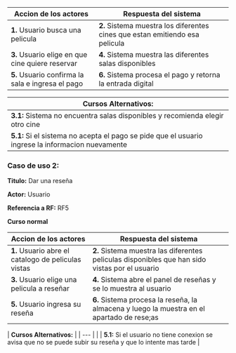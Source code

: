                                                                
|         **Accion de los actores**                 |                      **Respuesta del sistema**                                |
| ------------------------------------------------- | ----------------------------------------------------------------------------- |
| **1.** Usuario busca una pelicula                 | **2.** Sistema muestra los diferentes cines que estan emitiendo esa pelicula  |
| **3.** Usuario elige en que cine quiere reservar  | **4.** Sistema muestra las diferentes salas disponibles                       |
| **5.** Usuario confirma la sala e ingresa el pago | **6.** Sistema procesa el pago y retorna la entrada digital                   |


|  **Cursos Alternativos:**  |
| --- |
| **3.1:** Sistema no encuentra salas disponibles y recomienda elegir otro cine                                                     |
| **5.1:** Si el sistema no acepta el pago se pide que el usuario ingrese la informacion nuevamente                                 | 

### Caso de uso 2:

**Titulo:** Dar una reseña

**Actor:** Usuario

**Referencia a RF:** RF5

**Curso normal**

|         **Accion de los actores**                 |                      **Respuesta del sistema**                                                               |
| --- | --- |
| **1.** Usuario abre el catalogo de peliculas vistas      | **2.** Sistema muestra las diferentes peliculas disponibles que han sido vistas por el usuario                                                  |
| **3.** Usuario elige una pelicula a reseñar              | **4.** Sistema abre el panel de reseñas y se lo muestra al usuario                                           |
| **5.** Usuario ingresa su reseña                         | **6.** Sistema procesa la reseña, la almacena y luego la muestra en el apartado de rese;as                   |



|  **Cursos Alternativos:**  |
| --- |                                    |
| **5.1:** Si el usuario no tiene conexion se avisa que no se puede subir su reseña y que lo intente mas tarde      |
